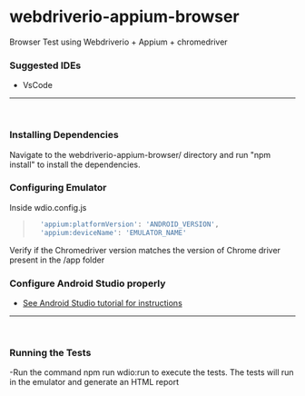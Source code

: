 # webdriverio-appium-browser
Browser Test using Webdriverio + Appium + chromedriver

### Suggested IDEs 
- VsCode 
---
<br>

### Installing Dependencies
Navigate to the webdriverio-appium-browser/ directory and run "npm install" to install the dependencies.

### Configuring Emulator

Inside wdio.config.js
> ```bash
>  	'appium:platformVersion': 'ANDROID_VERSION',
> 	'appium:deviceName': 'EMULATOR_NAME'
> ```

Verify if the Chromedriver version matches the version of Chrome driver present in the /app folder

### Configure Android Studio properly
- [See Android Studio tutorial for instructions](https://developer.android.com/studio/install)
---
<br>

### Running the Tests

-Run the command npm run wdio:run to execute the tests. The tests will run in the emulator and generate an HTML report
